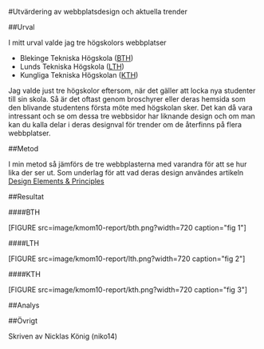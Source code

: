 #Utvärdering av webbplatsdesign och aktuella trender

##Urval

I mitt urval valde jag tre högskolors webbplatser

* Blekinge Tekniska Högskola ([BTH](https://bth.se))
* Lunds Tekniska Högskola ([LTH](https://lth.se))
* Kungliga Tekniska Högskolan ([KTH](https://kth.se))

Jag valde just tre högskolor eftersom, när det gäller att locka nya studenter till sin skola. Så är det oftast genom broschyrer eller deras hemsida som den blivande studentens första möte med högskolan sker. Det kan då vara intressant och se om dessa tre webbsidor har liknande design och om man kan du kalla delar i deras designval för trender om de återfinns på flera webbplatser.

##Metod

I min metod så jämförs de tre webbplasterna med varandra för att se hur lika der ser ut. Som underlag för att vad deras design användes artikeln [Design Elements & Principles](https://www.canva.com/learn/design-elements-principles/)

##Resultat

####BTH

[FIGURE src=image/kmom10-report/bth.png?width=720 caption="fig 1"]

####LTH

[FIGURE src=image/kmom10-report/lth.png?width=720 caption="fig 2"]

####KTH

[FIGURE src=image/kmom10-report/kth.png?width=720 caption="fig 3"]

##Analys

##Övrigt

Skriven av Nicklas König (niko14)
